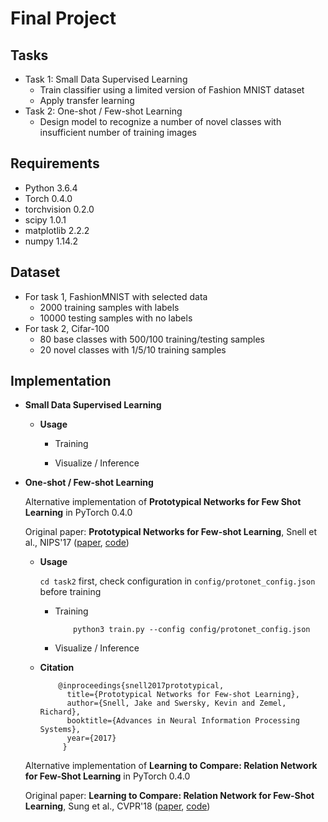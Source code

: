 # Final Project

<!-- /code_chunk_output -->

## Tasks
  * Task 1: Small Data Supervised Learning
    * Train classifier using a limited version of Fashion MNIST dataset 
    * Apply transfer learning
  * Task 2: One-shot / Few-shot Learning
    * Design model to recognize a number of novel classes with insufficient number of training images

## Requirements
  * Python 3.6.4
  * Torch 0.4.0
  * torchvision 0.2.0
  * scipy 1.0.1
  * matplotlib 2.2.2
  * numpy 1.14.2

## Dataset
   * For task 1, FashionMNIST with selected data
       * 2000 training samples with labels 
       * 10000 testing samples with no labels
   * For task 2, Cifar-100 
       * 80 base classes with 500/100 training/testing samples
       * 20 novel classes with 1/5/10 training samples


## Implementation
   * **Small Data Supervised Learning**
  
      * **Usage**
            
        * Training
            
        * Visualize / Inference
        
   * **One-shot / Few-shot Learning**
      
      Alternative implementation of **Prototypical Networks for Few Shot Learning** in PyTorch 0.4.0
      
      Original paper: **Prototypical Networks for Few-shot Learning**, Snell et al., NIPS'17 ([paper](http://papers.nips.cc/paper/6996-prototypical-networks-for-few-shot-learning.pdf), [code](https://github.com/jakesnell/prototypical-networks))
      
      * **Usage**
        
        `cd task2` first, check configuration in `config/protonet_config.json` before training
        
        * Training
            ```
                python3 train.py --config config/protonet_config.json
            ```
            
        * Visualize / Inference

      * **Citation**
        
        ```
            @inproceedings{snell2017prototypical,
              title={Prototypical Networks for Few-shot Learning},
              author={Snell, Jake and Swersky, Kevin and Zemel, Richard},
              booktitle={Advances in Neural Information Processing Systems},
              year={2017}
             }
        ```
      
      Alternative implementation of **Learning to Compare: Relation Network for Few-Shot Learning** in PyTorch 0.4.0
      
      Original paper: **Learning to Compare: Relation Network for Few-Shot Learning**, Sung et al., CVPR'18 ([paper](https://arxiv.org/pdf/1711.06025.pdf), [code](https://github.com/floodsung/LearningToCompare_FSL))
